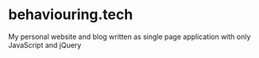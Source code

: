 # behaviouring.tech
My personal website and blog written as single page application with only JavaScript and jQuery
